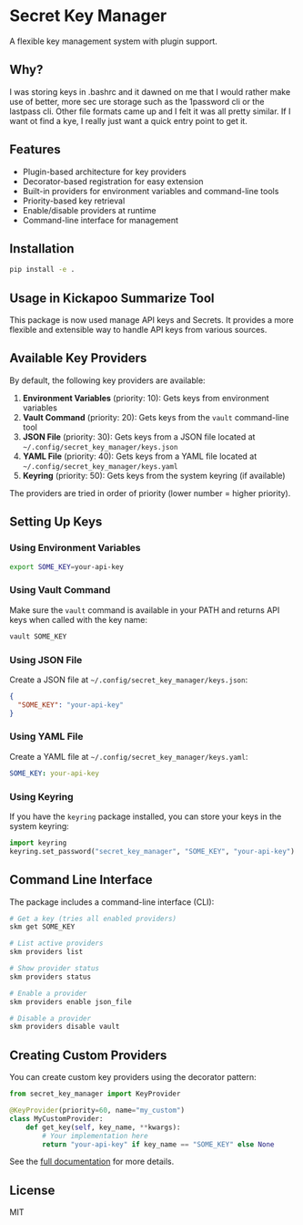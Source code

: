 # Secret Key Manager

A flexible key management system with plugin support.

## Why?

I was storing keys in .bashrc and it dawned on me that I would rather make use of better, more sec ure storage such as the 1password cli or the lastpass cli. Other file formats came up and I felt it was all pretty similar. If I want ot find a kye, I really just want a quick entry point to get it. 

## Features

- Plugin-based architecture for key providers
- Decorator-based registration for easy extension
- Built-in providers for environment variables and command-line tools
- Priority-based key retrieval
- Enable/disable providers at runtime
- Command-line interface for management

## Installation

```bash
pip install -e .
```

## Usage in Kickapoo Summarize Tool

This package is now used manage API keys and Secrets. It provides a more flexible and extensible way to handle API keys from various sources.

## Available Key Providers

By default, the following key providers are available:

1. **Environment Variables** (priority: 10): Gets keys from environment variables
2. **Vault Command** (priority: 20): Gets keys from the `vault` command-line tool
3. **JSON File** (priority: 30): Gets keys from a JSON file located at `~/.config/secret_key_manager/keys.json`
4. **YAML File** (priority: 40): Gets keys from a YAML file located at `~/.config/secret_key_manager/keys.yaml`
5. **Keyring** (priority: 50): Gets keys from the system keyring (if available)

The providers are tried in order of priority (lower number = higher priority).

## Setting Up Keys

### Using Environment Variables

```bash
export SOME_KEY=your-api-key
```

### Using Vault Command

Make sure the `vault` command is available in your PATH and returns API keys when called with the key name:

```bash
vault SOME_KEY
```

### Using JSON File

Create a JSON file at `~/.config/secret_key_manager/keys.json`:

```json
{
  "SOME_KEY": "your-api-key"
}
```

### Using YAML File

Create a YAML file at `~/.config/secret_key_manager/keys.yaml`:

```yaml
SOME_KEY: your-api-key
```

### Using Keyring

If you have the `keyring` package installed, you can store your keys in the system keyring:

```python
import keyring
keyring.set_password("secret_key_manager", "SOME_KEY", "your-api-key")
```

## Command Line Interface

The package includes a command-line interface (CLI):

```bash
# Get a key (tries all enabled providers)
skm get SOME_KEY

# List active providers
skm providers list

# Show provider status
skm providers status

# Enable a provider
skm providers enable json_file

# Disable a provider
skm providers disable vault
```

## Creating Custom Providers

You can create custom key providers using the decorator pattern:

```python
from secret_key_manager import KeyProvider

@KeyProvider(priority=60, name="my_custom")
class MyCustomProvider:
    def get_key(self, key_name, **kwargs):
        # Your implementation here
        return "your-api-key" if key_name == "SOME_KEY" else None
```

See the [full documentation](docs/README.md) for more details.

## License

MIT